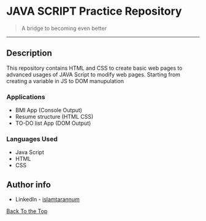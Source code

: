# JAVA SCRIPT Practice Repository
> A bridge to becoming even better
---
## Description
This repository contains HTML and CSS to create basic web pages to advanced usages of JAVA Script to modify web pages. Starting from creating a variable in JS to DOM manupulation

### Applications
- BMI App (Console Output)
- Resume structure (HTML CSS)
- TO-DO list App (DOM Output)

### Languages Used

- Java Script
- HTML
- CSS

## Author info

- LinkedIn - [islamtarannum](https://www.linkedin.com/in/islamtarannum/)

[Back To the Top](#project-name)



